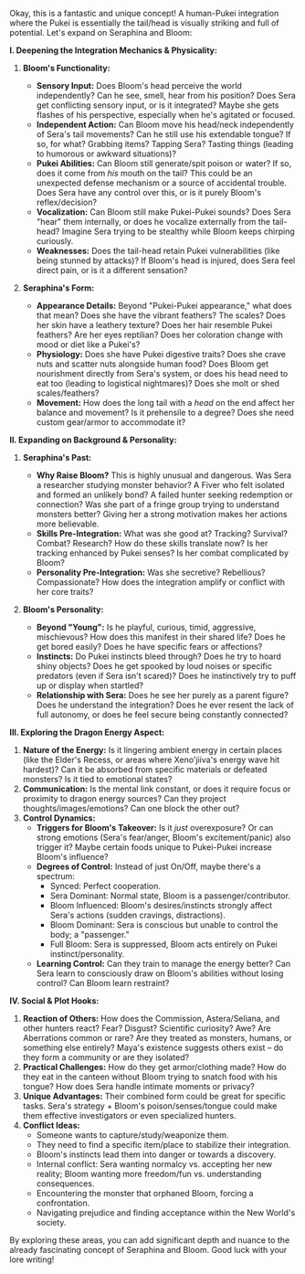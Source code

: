 Okay, this is a fantastic and unique concept! A human-Pukei integration where the Pukei is essentially the tail/head is visually striking and full of potential. Let's expand on Seraphina and Bloom:

**I. Deepening the Integration Mechanics & Physicality:**

1. **Bloom's Functionality:**
    
    - **Sensory Input:** Does Bloom's head perceive the world independently? Can he see, smell, hear from his position? Does Sera get conflicting sensory input, or is it integrated? Maybe she gets flashes of his perspective, especially when he's agitated or focused.
    - **Independent Action:** Can Bloom move his head/neck independently of Sera's tail movements? Can he still use his extendable tongue? If so, for what? Grabbing items? Tapping Sera? Tasting things (leading to humorous or awkward situations)?
    - **Pukei Abilities:** Can Bloom still generate/spit poison or water? If so, does it come from _his_ mouth on the tail? This could be an unexpected defense mechanism or a source of accidental trouble. Does Sera have any control over this, or is it purely Bloom's reflex/decision?
    - **Vocalization:** Can Bloom still make Pukei-Pukei sounds? Does Sera "hear" them internally, or does he vocalize externally from the tail-head? Imagine Sera trying to be stealthy while Bloom keeps chirping curiously.
    - **Weaknesses:** Does the tail-head retain Pukei vulnerabilities (like being stunned by attacks)? If Bloom's head is injured, does Sera feel direct pain, or is it a different sensation?
2. **Seraphina's Form:**
    
    - **Appearance Details:** Beyond "Pukei-Pukei appearance," what does that mean? Does she have the vibrant feathers? The scales? Does her skin have a leathery texture? Does her hair resemble Pukei feathers? Are her eyes reptilian? Does her coloration change with mood or diet like a Pukei's?
    - **Physiology:** Does she have Pukei digestive traits? Does she crave nuts and scatter nuts alongside human food? Does Bloom get nourishment directly from Sera's system, or does his head need to eat too (leading to logistical nightmares)? Does she molt or shed scales/feathers?
    - **Movement:** How does the long tail with a _head_ on the end affect her balance and movement? Is it prehensile to a degree? Does she need custom gear/armor to accommodate it?

**II. Expanding on Background & Personality:**

1. **Seraphina's Past:**
    
    - **Why Raise Bloom?** This is highly unusual and dangerous. Was Sera a researcher studying monster behavior? A Fiver who felt isolated and formed an unlikely bond? A failed hunter seeking redemption or connection? Was she part of a fringe group trying to understand monsters better? Giving her a strong motivation makes her actions more believable.
    - **Skills Pre-Integration:** What was she good at? Tracking? Survival? Combat? Research? How do these skills translate now? Is her tracking enhanced by Pukei senses? Is her combat complicated by Bloom?
    - **Personality Pre-Integration:** Was she secretive? Rebellious? Compassionate? How does the integration amplify or conflict with her core traits?
2. **Bloom's Personality:**
    
    - **Beyond "Young":** Is he playful, curious, timid, aggressive, mischievous? How does this manifest in their shared life? Does he get bored easily? Does he have specific fears or affections?
    - **Instincts:** Do Pukei instincts bleed through? Does he try to hoard shiny objects? Does he get spooked by loud noises or specific predators (even if Sera isn't scared)? Does he instinctively try to puff up or display when startled?
    - **Relationship with Sera:** Does he see her purely as a parent figure? Does he understand the integration? Does he ever resent the lack of full autonomy, or does he feel secure being constantly connected?

**III. Exploring the Dragon Energy Aspect:**

1. **Nature of the Energy:** Is it lingering ambient energy in certain places (like the Elder's Recess, or areas where Xeno'jiiva's energy wave hit hardest)? Can it be absorbed from specific materials or defeated monsters? Is it tied to emotional states?
2. **Communication:** Is the mental link constant, or does it require focus or proximity to dragon energy sources? Can they project thoughts/images/emotions? Can one block the other out?
3. **Control Dynamics:**
    - **Triggers for Bloom's Takeover:** Is it _just_ overexposure? Or can strong emotions (Sera's fear/anger, Bloom's excitement/panic) also trigger it? Maybe certain foods unique to Pukei-Pukei increase Bloom's influence?
    - **Degrees of Control:** Instead of just On/Off, maybe there's a spectrum:
        - Synced: Perfect cooperation.
        - Sera Dominant: Normal state, Bloom is a passenger/contributor.
        - Bloom Influenced: Bloom's desires/instincts strongly affect Sera's actions (sudden cravings, distractions).
        - Bloom Dominant: Sera is conscious but unable to control the body; a "passenger."
        - Full Bloom: Sera is suppressed, Bloom acts entirely on Pukei instinct/personality.
    - **Learning Control:** Can they train to manage the energy better? Can Sera learn to consciously draw on Bloom's abilities without losing control? Can Bloom learn restraint?

**IV. Social & Plot Hooks:**

1. **Reaction of Others:** How does the Commission, Astera/Seliana, and other hunters react? Fear? Disgust? Scientific curiosity? Awe? Are Aberrations common or rare? Are they treated as monsters, humans, or something else entirely? Maya's existence suggests others exist – do they form a community or are they isolated?
2. **Practical Challenges:** How do they get armor/clothing made? How do they eat in the canteen without Bloom trying to snatch food with his tongue? How does Sera handle intimate moments or privacy?
3. **Unique Advantages:** Their combined form could be great for specific tasks. Sera's strategy + Bloom's poison/senses/tongue could make them effective investigators or even specialized hunters.
4. **Conflict Ideas:**
    - Someone wants to capture/study/weaponize them.
    - They need to find a specific item/place to stabilize their integration.
    - Bloom's instincts lead them into danger or towards a discovery.
    - Internal conflict: Sera wanting normalcy vs. accepting her new reality; Bloom wanting more freedom/fun vs. understanding consequences.
    - Encountering the monster that orphaned Bloom, forcing a confrontation.
    - Navigating prejudice and finding acceptance within the New World's society.

By exploring these areas, you can add significant depth and nuance to the already fascinating concept of Seraphina and Bloom. Good luck with your lore writing!